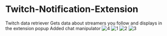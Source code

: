 # Twitch-Notification-Extension

Twitch data retriever
Gets data about streamers you follow and displays in the extension popup
Added chat manipulator
![4](https://user-images.githubusercontent.com/29031600/73144114-e69deb00-40c7-11ea-945c-4f13cc6dbc65.PNG)
![1](https://user-images.githubusercontent.com/29031600/73144115-e69deb00-40c7-11ea-9177-a2d6d6dac4cb.PNG)
![2](https://user-images.githubusercontent.com/29031600/73144116-e69deb00-40c7-11ea-80e1-30bb99ef0dc4.PNG)
![3](https://user-images.githubusercontent.com/29031600/73144118-e69deb00-40c7-11ea-9bcc-34acb2f6953b.PNG)
